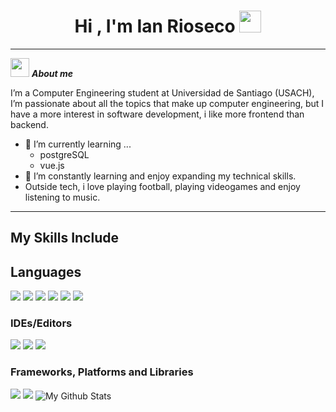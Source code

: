 <h1 align="center"><b>Hi , I'm Ian Rioseco </b><img src="https://media.giphy.com/media/hvRJCLFzcasrR4ia7z/giphy.gif" width="35"></h1>

---

<img src="https://media.giphy.com/media/ObNTw8Uzwy6KQ/giphy.gif" width="30px">&nbsp;***About me***

I’m a Computer Engineering student at Universidad de Santiago (USACH), I’m passionate about all the topics that make up computer engineering, but I have a more interest in software development, i like more frontend than backend.
- 🌱 I’m currently learning ...
  - postgreSQL
  - vue.js
- 🚀 I’m constantly learning and enjoy expanding my technical skills.
- Outside tech, i love playing football, playing videogames and enjoy listening to music.

---

## My Skills Include

<h2> Languages </h2>
<span> 
  <img src="https://img.shields.io/badge/python-3670A0?style=for-the-badge&logo=python&logoColor=ffdd54)">
  <img src="https://img.shields.io/badge/JavaScript-F7DF1E?style=for-the-badge&logo=javascript&logoColor=black">
  <img src="https://img.shields.io/badge/Java-ED8B00?style=for-the-badge&logo=java&logoColor=white">
  <img src="https://img.shields.io/badge/C-00599C?style=for-the-badge&logo=c&logoColor=white">
  <img src="https://img.shields.io/badge/python-3670A0?style=for-the-badge&logo=python&logoColor=ffdd54">
  <img src= "https://img.shields.io/badge/css3-%231572B6.svg?style=for-the-badge&logo=css3&logoColor=white">
  <img src= "">
  </span>

  <h3> IDEs/Editors </h3>
  </span>
  <img src= "https://img.shields.io/badge/IntelliJIDEA-000000.svg?style=for-the-badge&logo=intellij-idea&logoColor=white">
  <img src= "https://img.shields.io/badge/Replit-DD1200?style=for-the-badge&logo=Replit&logoColor=white">
  <img src= "https://img.shields.io/badge/Visual%20Studio%20Code-0078d7.svg?style=for-the-badge&logo=visual-studio-code&logoColor=white">
  </span>
  
  <h3> Frameworks, Platforms and Libraries </h3>
  </span>
  <img src= "https://img.shields.io/badge/react-%2320232a.svg?style=for-the-badge&logo=react&logoColor=%2361DAFB">
  <img src= "https://img.shields.io/badge/node.js-6DA55F?style=for-the-badge&logo=node.js&logoColor=white">
  </span>














<img align="center" src="https://github-readme-stats.vercel.app/api/top-langs/?username=IanRioseco&layout=compact&theme=radical" alt="My Github Stats">
